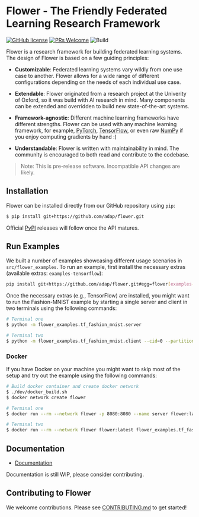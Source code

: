 # Flower - The Friendly Federated Learning Research Framework

[![GitHub license](https://img.shields.io/github/license/adap/flower)](https://github.com/adap/flower/blob/master/LICENSE)
[![PRs Welcome](https://img.shields.io/badge/PRs-welcome-brightgreen.svg)](https://github.com/adap/flower/blob/master/CONTRIBUTING.md)
![Build](https://github.com/adap/flower/workflows/Build/badge.svg)

Flower is a research framework for building federated learning systems. The design of Flower is based on a few guiding principles:

* **Customizable**: Federated learning systems vary wildly from one use case to another. Flower allows for a wide range of different configurations depending on the needs of each individual use case.

* **Extendable**: Flower originated from a research project at the Univerity of Oxford, so it was build with AI research in mind. Many components can be extended and overridden to build new state-of-the-art systems. 

* **Framework-agnostic**: Different machine learning frameworks have different strengths. Flower can be used with any machine learning framework, for example, [PyTorch](https://pytorch.org), [TensorFlow](https://tensorflow.org), or even raw [NumPy](https://numpy.org/) if you enjoy computing gradients by hand :)

* **Understandable**: Flower is written with maintainability in mind. The community is encouraged to both read and contribute to the codebase.

> Note: This is pre-release software. Incompatible API changes are likely.

## Installation

Flower can be installed directly from our GitHub repository using `pip`:

```bash
$ pip install git+https://github.com/adap/flower.git
```

Official [PyPI](https://pypi.org/) releases will follow once the API matures.

## Run Examples

We built a number of examples showcasing different usage scenarios in `src/flower_examples`. To run an example, first install the necessary extras (available extras: `examples-tensorflow`):

```bash
pip install git+https://github.com/adap/flower.git#egg=flower[examples-tensorflow]
```

Once the necessary extras (e.g., TensorFlow) are installed, you might want to run the Fashion-MNIST example by starting
a single server and client in two terminals using the following commands:

```bash
# Terminal one
$ python -m flower_examples.tf_fashion_mnist.server

# Terminal two
$ python -m flower_examples.tf_fashion_mnist.client --cid=0 --partition=0 --clients=1
```

### Docker

If you have Docker on your machine you might want to skip most of the setup and try out the example using the following commands:

```bash
# Build docker container and create docker network
$ ./dev/docker_build.sh
$ docker network create flower

# Terminal one
$ docker run --rm --network flower -p 8080:8080 --name server flower:latest flower_examples.tf_fashion_mnist.server

# Terminal two
$ docker run --rm --network flower flower:latest flower_examples.tf_fashion_mnist.client --cid=0 --partition=0 --clients=1 --grpc_server_address=server
```

## Documentation

* [Documentation](https://flower.adap.com/docs/)

Documentation is still WIP, please consider contributing.

## Contributing to Flower

We welcome contributions. Please see [CONTRIBUTING.md](CONTRIBUTING.md) to get started!
